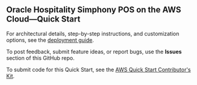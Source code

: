 ## Oracle Hospitality Simphony POS on the AWS Cloud—Quick Start

For architectural details, step-by-step instructions, and customization options, see the [deployment guide](link).

To post feedback, submit feature ideas, or report bugs, use the **Issues** section of this GitHub repo. 

To submit code for this Quick Start, see the [AWS Quick Start Contributor's Kit](https://aws-quickstart.github.io/).
